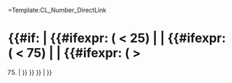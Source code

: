=Template:CL\_Number\_DirectLink

{{\#if:  | {{\#ifexpr: ( &lt; 25) |  | {{\#ifexpr: ( &lt; 75) |  | {{\#ifexpr: ( &gt;
==================================================================================

75) | }} }} }} | }}

